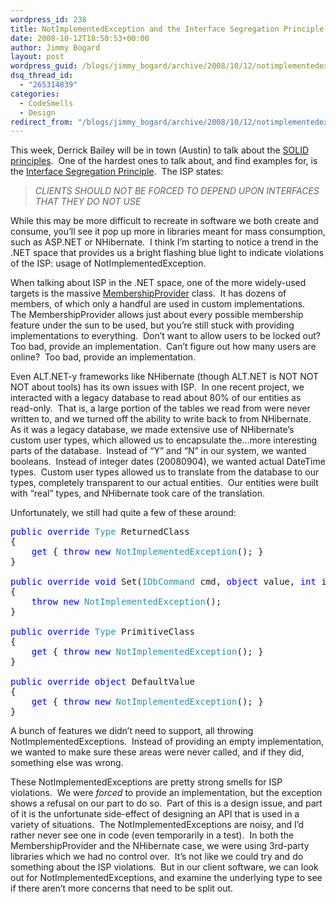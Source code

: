 ```yaml
---
wordpress_id: 238
title: NotImplementedException and the Interface Segregation Principle
date: 2008-10-12T18:50:53+00:00
author: Jimmy Bogard
layout: post
wordpress_guid: /blogs/jimmy_bogard/archive/2008/10/12/notimplementedexception-and-the-interface-segregation-principle.aspx
dsq_thread_id:
  - "265314839"
categories:
  - CodeSmells
  - Design
redirect_from: "/blogs/jimmy_bogard/archive/2008/10/12/notimplementedexception-and-the-interface-segregation-principle.aspx/"
---
```

This week, Derrick Bailey will be in town (Austin) to talk about the [SOLID principles](https://lostechies.com/blogs/chad_myers/archive/2008/03/07/pablo-s-topic-of-the-month-march-solid-principles.aspx).&#160; One of the hardest ones to talk about, and find examples for, is the [Interface Segregation Principle](https://lostechies.com/blogs/rhouston/archive/2008/03/14/ptom-the-interface-segregation-principle.aspx).&#160; The ISP states:

> _CLIENTS SHOULD NOT BE FORCED TO DEPEND UPON INTERFACES THAT THEY DO NOT USE_

While this may be more difficult to recreate in software we both create and consume, you’ll see it pop up more in libraries meant for mass consumption, such as ASP.NET or NHibernate.&#160; I think I’m starting to notice a trend in the .NET space that provides us a bright flashing blue light to indicate violations of the ISP: usage of NotImplementedException.

When talking about ISP in the .NET space, one of the more widely-used targets is the massive [MembershipProvider](http://msdn.microsoft.com/en-us/library/system.web.security.membershipprovider.aspx) class.&#160; It has dozens of members, of which only a handful are used in custom implementations.&#160; The MembershipProvider allows just about every possible membership feature under the sun to be used, but you’re still stuck with providing implementations to everything.&#160; Don’t want to allow users to be locked out?&#160; Too bad, provide an implementation.&#160; Can’t figure out how many users are online?&#160; Too bad, provide an implementation.

Even ALT.NET-y frameworks like NHibernate (though ALT.NET is NOT NOT NOT about tools) has its own issues with ISP.&#160; In one recent project, we interacted with a legacy database to read about 80% of our entities as read-only.&#160; That is, a large portion of the tables we read from were never written to, and we turned off the ability to write back to from NHibernate.&#160; As it was a legacy database, we made extensive use of NHibernate’s custom user types, which allowed us to encapsulate the&#8230;more interesting parts of the database.&#160; Instead of “Y” and “N” in our system, we wanted booleans.&#160; Instead of integer dates (20080904), we wanted actual DateTime types.&#160; Custom user types allowed us to translate from the database to our types, completely transparent to our actual entities.&#160; Our entities were built with “real” types, and NHibernate took care of the translation.

Unfortunately, we still had quite a few of these around:

<pre><span style="color: blue">public override </span><span style="color: #2b91af">Type </span>ReturnedClass
{
    <span style="color: blue">get </span>{ <span style="color: blue">throw new </span><span style="color: #2b91af">NotImplementedException</span>(); }
}

<span style="color: blue">public override void </span>Set(<span style="color: #2b91af">IDbCommand </span>cmd, <span style="color: blue">object </span>value, <span style="color: blue">int </span>index)
{
    <span style="color: blue">throw new </span><span style="color: #2b91af">NotImplementedException</span>();
}

<span style="color: blue">public override </span><span style="color: #2b91af">Type </span>PrimitiveClass
{
    <span style="color: blue">get </span>{ <span style="color: blue">throw new </span><span style="color: #2b91af">NotImplementedException</span>(); }
}

<span style="color: blue">public override object </span>DefaultValue
{
    <span style="color: blue">get </span>{ <span style="color: blue">throw new </span><span style="color: #2b91af">NotImplementedException</span>(); }
}</pre>

[](http://11011.net/software/vspaste)

A bunch of features we didn’t need to support, all throwing NotImplementedExceptions.&#160; Instead of providing an empty implementation, we wanted to make sure these areas were never called, and if they did, something else was wrong.

These NotImplementedExceptions are pretty strong smells for ISP violations.&#160; We were _forced_ to provide an implementation, but the exception shows a refusal on our part to do so.&#160; Part of this is a design issue, and part of it is the unfortunate side-effect of designing an API that is used in a variety of situations.&#160; The NotImplementedExceptions are noisy, and I’d rather never see one in code (even temporarily in a test).&#160; In both the MembershipProvider and the NHibernate case, we were using 3rd-party libraries which we had no control over.&#160; It’s not like we could try and do something about the ISP violations.&#160; But in our client software, we can look out for NotImplementedExceptions, and examine the underlying type to see if there aren’t more concerns that need to be split out.